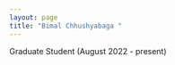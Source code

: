 ```yaml
---
layout: page
title: "Bimal Chhushyabaga "
---
```



Graduate Student (August 2022 - present)<br>



